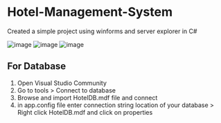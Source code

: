 # Hotel-Management-System
Created a simple project using winforms and server explorer in C#

![image](https://github.com/DipeshDhandha07/Hotel-Management-System/assets/55910147/8f630366-691f-4064-8af3-31877f0524fd) 
![image](https://github.com/DipeshDhandha07/Hotel-Management-System/assets/55910147/cd7109d2-ee4a-4f81-91aa-96db72835a78)
![image](https://github.com/DipeshDhandha07/Hotel-Management-System/assets/55910147/cd95486c-8968-47ef-8bdc-1d1c5d399634)

## For Database
1. Open Visual Studio Community
2. Go to tools > Connect to database
3. Browse and import HotelDB.mdf file and connect
4. in app.config file enter connection string location of your database > Right click HotelDB.mdf and click on properties 
